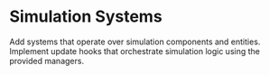 # Simulation Systems

Add systems that operate over simulation components and entities. Implement update hooks that orchestrate simulation logic using the provided managers.
